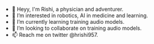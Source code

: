 - 👋 Heyy, I'm Rishi, a physician and adventurer. 
- 👀 I’m interested in robotics, AI in medicine and learning. 
- 🌱 I’m currently learning training audio models. 
- 💞️ I’m looking to collaborate on training audio models.
- 📫 Reach me on twitter @hrishi957.
<!---
Rn27ctws/Rn27ctws is a ✨ special ✨ repository because its `README.md` (this file) appears on your GitHub profile.
You can click the Preview link to take a look at your changes.
--->
